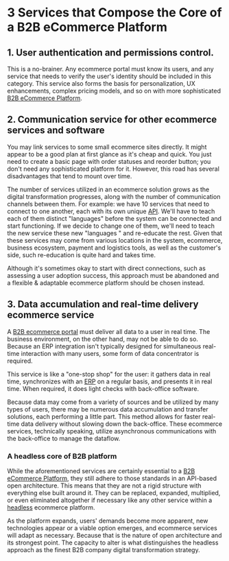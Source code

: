 # 3 Services that Compose the Core of a B2B eCommerce Platform
## 1. User authentication and permissions control.

This is a no-brainer. Any ecommerce portal must know its users, and any service that needs to verify the user's identity should be included in this category. This service also forms the basis for personalization, UX enhancements, complex pricing models, and so on with more sophisticated [B2B eCommerce Platform](https://virtocommerce.com/b2b-ecommerce-platform).

## 2. Communication service for other ecommerce services and software

You may link services to some small ecommerce sites directly. It might appear to be a good plan at first glance as it's cheap and quick. You just need to create a basic page with order statuses and reorder button; you don't need any sophisticated platform for it. However, this road has several disadvantages that tend to mount over time.

The number of services utilized in an ecommerce solution grows as the digital transformation progresses, along with the number of communication channels between them. For example: we have 10 services that need to connect to one another, each with its own unique [API](https://virtocommerce.com/api-ecommerce). We'll have to teach each of them distinct "languages" before the system can be connected and start functioning. If we decide to change one of them, we'll need to teach the new service these new "languages " and re-educate the rest. Given that these services may come from various locations in the system, ecommerce, business ecosystem, payment and logistics tools, as well as the customer's side, such re-education is quite hard and takes time.

Although it's sometimes okay to start with direct connections, such as assessing a user adoption success, this approach must be abandoned and a flexible & adaptable ecommerce platform should be chosen instead.

## 3. Data accumulation and real-time delivery ecommerce service

A [B2B ecommerce portal](https://virtocommerce.com/solutions/b2b-portal) must deliver all data to a user in real time. The business environment, on the other hand, may not be able to do so. Because an ERP integration isn't typically designed for simultaneous real-time interaction with many users, some form of data concentrator is required.

This service is like a "one-stop shop" for the user: it gathers data in real time, synchronizes with an [ERP](https://virtocommerce.com/integrations/ecommerce-erp-integrations) on a regular basis, and presents it in real time. When required, it does light checks with back-office software.

Because data may come from a variety of sources and be utilized by many types of users, there may be numerous data accumulation and transfer solutions, each performing a little part. This method allows for faster real-time data delivery without slowing down the back-office. These ecommerce services, technically speaking, utilize asynchronous communications with the back-office to manage the dataflow.

### A headless core of B2B platform

While the aforementioned services are certainly essential to a [B2B eCommerce Platform](https://virtocommerce.com/b2b-ecommerce-platform), they still adhere to those standards in an API-based open architecture. This means that they are not a rigid structure with everything else built around it. They can be replaced, expanded, multiplied, or even eliminated altogether if necessary like any other service within a [headless](https://virtocommerce.com/headless-ecommerce) ecommerce platform.

As the platform expands, users' demands become more apparent, new technologies appear or a viable option emerges, and ecommerce services will adapt as necessary. Because that is the nature of open architecture and its strongest point. The capacity to alter is what distinguishes the headless approach as the finest B2B company digital transformation strategy.
